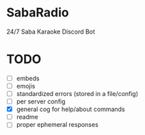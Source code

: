 # SabaRadio

24/7 Saba Karaoke Discord Bot

# TODO

- [ ] embeds
- [ ] emojis
- [ ] standardized errors (stored in a file/config)
- [ ] per server config
- [x] general cog for help/about commands
- [ ] readme
- [ ] proper ephemeral responses
